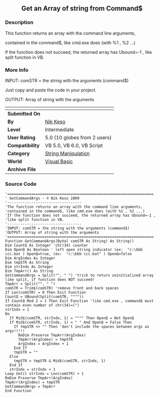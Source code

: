﻿<div align="center">

## Get an Array of string from Command$


</div>

### Description

This function returns an array with the command line arguments,

contained in the command$, like cmd.exe does (with %1 , %2 ...)

If the function does not succeed, the returned array has Ubound=-1 , like split function in VB.
 
### More Info
 
INPUT: comSTR = the string with the arguments (command$)

Just copy and paste the code in your project.

OUTPUT: Array of string with the arguments


<span>             |<span>
---                |---
**Submitted On**   |
**By**             |[Nik Keso](https://github.com/Planet-Source-Code/PSCIndex/blob/master/ByAuthor/nik-keso.md)
**Level**          |Intermediate
**User Rating**    |5.0 (10 globes from 2 users)
**Compatibility**  |VB 5\.0, VB 6\.0, VB Script
**Category**       |[String Manipulation](https://github.com/Planet-Source-Code/PSCIndex/blob/master/ByCategory/string-manipulation__1-5.md)
**World**          |[Visual Basic](https://github.com/Planet-Source-Code/PSCIndex/blob/master/ByWorld/visual-basic.md)
**Archive File**   |[](https://github.com/Planet-Source-Code/nik-keso-get-an-array-of-string-from-command__1-72701/archive/master.zip)





### Source Code

```
'===================================================================
' GetCommandArgs - © Nik Keso 2009
'----------------------------------
'The function returns an array with the command line arguments,
'contained in the command$, like cmd.exe does (with %1 , %2 ...)
'If the function does not succeed, the returned array has Ubound=-1 ,
'like split function in VB.
'----------------------------------
'INPUT: comSTR = the string with the arguments (command$)
'OUTPUT: Array of string with the arguments
'===================================================================
Function GetCommandArgs(ByVal comSTR As String) As String()
Dim CountQ As Integer 'chr(34) counter
Dim OpenQ As Boolean ' left open string indicator (ex:  "c:\bbb ccc.bat ) OpenQ=true, (ex:  "c:\bbb ccc.bat" ) OpenQ=false
Dim ArgIndex As Integer
Dim tmpSTR As String
Dim strIndx As Integer
Dim TmpArr() As String
GetCommandArgs = Split("", " ") 'trick to return uninitialized array like split, if function does NOT succeed!
TmpArr = Split("", " ")
comSTR = Trim$(comSTR) 'remove front and back spaces
If Len(comSTR) = 0 Then Exit Function
CountQ = UBound(Split(comSTR, """"))
If CountQ Mod 2 = 1 Then Exit Function 'like cmd.exe , command$ must contain even number of chr(34)=(")
strIndx = 1
Do
  If Mid$(comSTR, strIndx, 1) = """" Then OpenQ = Not OpenQ
  If Mid$(comSTR, strIndx, 1) = " " And OpenQ = False Then
    If tmpSTR <> "" Then 'don't include the spaces between args as args!!!!!
      ReDim Preserve TmpArr(ArgIndex)
      TmpArr(ArgIndex) = tmpSTR
      ArgIndex = ArgIndex + 1
    End If
    tmpSTR = ""
  Else
    tmpSTR = tmpSTR & Mid$(comSTR, strIndx, 1)
  End If
  strIndx = strIndx + 1
Loop Until strIndx = Len(comSTR) + 1
ReDim Preserve TmpArr(ArgIndex)
TmpArr(ArgIndex) = tmpSTR
GetCommandArgs = TmpArr
End Function
```

